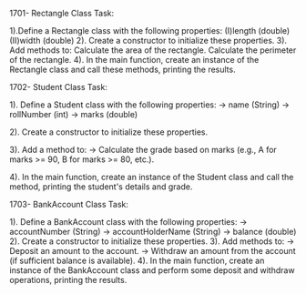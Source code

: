 1701- Rectangle Class
Task:

1).Define a Rectangle class with the following properties:
         (I)length (double)
	 (II)width (double)
2). Create a constructor to initialize these properties.
3). Add methods to:
	Calculate the area of the rectangle.
	Calculate the perimeter of the rectangle.
4). In the main function, create an instance of the Rectangle class and call these methods, printing the results.


1702- Student Class
Task:

1). Define a Student class with the following properties:
	-> name (String)
	-> rollNumber (int)
	-> marks (double)
	
2). Create a constructor to initialize these properties.

3). Add a method to:
	-> Calculate the grade based on marks (e.g., A for marks >= 90, B for marks >= 80, etc.).

4). In the main function, create an instance of the Student class and call the method, printing the student's details and grade.


1703- BankAccount Class
Task:

1). Define a BankAccount class with the following properties:
	-> accountNumber (String)
	-> accountHolderName (String)
	-> balance (double)
2). Create a constructor to initialize these properties.
3). Add methods to:
	-> Deposit an amount to the account.
	-> Withdraw an amount from the account (if sufficient balance is available).
4). In the main function, create an instance of the BankAccount class and perform some deposit and withdraw operations, printing the results.

